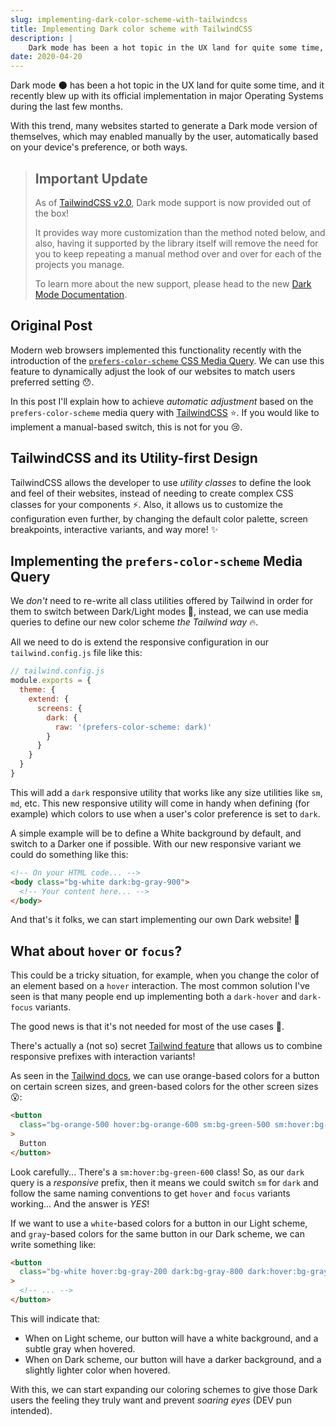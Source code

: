```yaml
---
slug: implementing-dark-color-scheme-with-tailwindcss
title: Implementing Dark color scheme with TailwindCSS
description: |
    Dark mode has been a hot topic in the UX land for quite some time, and it recently blew up with its official implementation in major Operating Systems during the last few months...
date: 2020-04-20
---
```


Dark mode 🌑 has been a hot topic in the UX land for quite some time,
and it recently blew up with its official implementation in major Operating
Systems during the last few months.

With this trend, many websites started to generate a Dark mode version of
themselves, which may enabled manually by the user, automatically based on your
device's preference, or both ways.

> ## Important Update
>
> As of [TailwindCSS v2.0](https://blog.tailwindcss.com/tailwindcss-v2), Dark
> mode support is now provided out of the box!
>
> It provides way more customization than the method noted below, and also,
> having it supported by the library itself will remove the need for you to keep
> repeating a manual method over and over for each of the projects you manage.
>
> To learn more about the new support, please head to the new
> [Dark Mode Documentation](https://tailwindcss.com/docs/dark-mode).

## Original Post

Modern web browsers implemented this functionality recently with the
introduction of the
[`prefers-color-scheme` CSS Media Query](https://caniuse.com/#feat=prefers-color-scheme).
We can use this feature to dynamically adjust the look of our websites to match
users preferred setting 😯.

In this post I'll explain how to achieve _automatic adjustment_ based on the
`prefers-color-scheme` media query with [TailwindCSS](https://tailwindcss.com/)
⭐. If you would like to implement a manual-based switch, this is not for
you 😢.

## TailwindCSS and its Utility-first Design

TailwindCSS allows the developer to use _utility classes_ to define the look and
feel of their websites, instead of needing to create complex CSS classes for
your components ⚡. Also, it allows us to customize the configuration even
further, by changing the default color palette, screen breakpoints, interactive
variants, and way more! ✨

## Implementing the `prefers-color-scheme` Media Query

We _don't_ need to re-write all class utilities offered by Tailwind in order for
them to switch between Dark/Light modes 😬, instead, we can use media
queries to define our new color scheme _the Tailwind way_ 🔥.

All we need to do is extend the responsive configuration in our
`tailwind.config.js` file like this:

```js
// tailwind.config.js
module.exports = {
  theme: {
    extend: {
      screens: {
        dark: {
          raw: '(prefers-color-scheme: dark)'
        }
      }
    }
  }
}
```

This will add a `dark` responsive utility that works like any size utilities
like `sm`, `md`, etc. This new responsive utility will come in handy when
defining (for example) which colors to use when a user's color preference is set
to `dark`.

A simple example will be to define a White background by default, and switch to
a Darker one if possible. With our new responsive variant we could do something
like this:

```html
<!-- On your HTML code... -->
<body class="bg-white dark:bg-gray-900">
  <!-- Your content here... -->
</body>
```

And that's it folks, we can start implementing our own Dark website! 🎉

## What about `hover` or `focus`?

This could be a tricky situation, for example, when you change the color of an
element based on a `hover` interaction. The most common solution I've seen is
that many people end up implementing both a `dark-hover` and `dark-focus`
variants.

The good news is that it's not needed for most of the use cases 🧐.

There's actually a (not so) secret
[Tailwind feature](https://tailwindcss.com/docs/pseudo-class-variants#combining-with-responsive-prefixes)
that allows us to combine responsive prefixes with interaction variants!

As seen in the
[Tailwind docs](https://tailwindcss.com/docs/pseudo-class-variants#combining-with-responsive-prefixes),
we can use orange-based colors for a button on certain screen sizes, and
green-based colors for the other screen sizes 😮:

```html
<button
  class="bg-orange-500 hover:bg-orange-600 sm:bg-green-500 sm:hover:bg-green-600 md:bg-red-500 md:hover:bg-red-600 lg:bg-indigo-500 lg:hover:bg-indigo-600 xl:bg-pink-500 xl:hover:bg-pink-600"
>
  Button
</button>
```

Look carefully... There's a `sm:hover:bg-green-600` class! So, as our `dark`
query is a _responsive_ prefix, then it means we could switch `sm` for `dark`
and follow the same naming conventions to get `hover` and `focus` variants
working... And the answer is _YES_!

If we want to use a `white`-based colors for a button in our Light scheme, and
`gray`-based colors for the same button in our Dark scheme, we can write
something like:

```html
<button
  class="bg-white hover:bg-gray-200 dark:bg-gray-800 dark:hover:bg-gray-700"
>
  <!-- ... -->
</button>
```

This will indicate that:

- When on Light scheme, our button will have a white background, and a subtle
  gray when hovered.
- When on Dark scheme, our button will have a darker background, and a slightly
  lighter color when hovered.

With this, we can start expanding our coloring schemes to give those Dark users
the feeling they truly want and prevent _soaring eyes_ (DEV pun intended).
